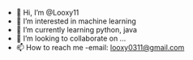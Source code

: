 - 👋 Hi, I’m @Looxy11
- 👀 I’m interested in machine learning
- 🌱 I’m currently learning python, java
- 💞️ I’m looking to collaborate on ...
- 📫 How to reach me -email: looxy0311@gmail.com 

<!---
Looxy11/Looxy11 is a ✨ special ✨ repository because its `README.md` (this file) appears on your GitHub profile.
You can click the Preview link to take a look at your changes.
--->
